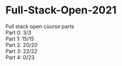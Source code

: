 # Full-Stack-Open-2021
Full stack open course parts
</br>
Part 0:
3/3 
</br>
Part 1: 15/15
</br>
Part 2: 20/20
</br>
Part 3: 22/22
</br>
Part 4: 0/23

